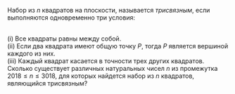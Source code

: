 Набор из $n$ квадратов на плоскости, называется <i>трисвязным</i>, если выполняются одновременно три условия:

<br>(i) Все квадраты равны между собой.
<br>(ii) Если два квадрата имеют общую точку $P$, тогда $P$ является вершиной каждого из них.
<br>(iii) Каждый квадрат касается в точности трех других квадратов.
<br>
Сколько существует различных натуральных чисел $n$ из промежутка $2018 \le n \le 3018$, для которых найдется набор из $n$ квадратов, являющийся трисвязным?
